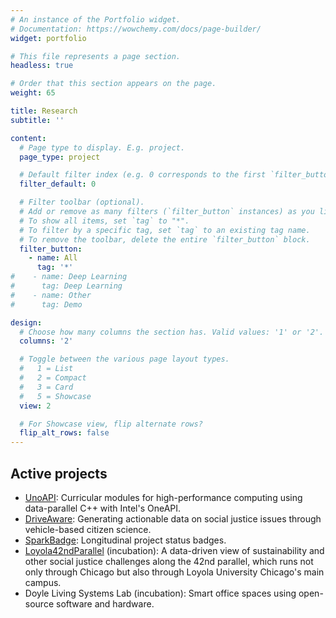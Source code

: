 ```yaml
---
# An instance of the Portfolio widget.
# Documentation: https://wowchemy.com/docs/page-builder/
widget: portfolio

# This file represents a page section.
headless: true

# Order that this section appears on the page.
weight: 65

title: Research
subtitle: ''

content:
  # Page type to display. E.g. project.
  page_type: project

  # Default filter index (e.g. 0 corresponds to the first `filter_button` instance below).
  filter_default: 0

  # Filter toolbar (optional).
  # Add or remove as many filters (`filter_button` instances) as you like.
  # To show all items, set `tag` to "*".
  # To filter by a specific tag, set `tag` to an existing tag name.
  # To remove the toolbar, delete the entire `filter_button` block.
  filter_button:
    - name: All
      tag: '*'
#    - name: Deep Learning
#      tag: Deep Learning
#    - name: Other
#      tag: Demo

design:
  # Choose how many columns the section has. Valid values: '1' or '2'.
  columns: '2'

  # Toggle between the various page layout types.
  #   1 = List
  #   2 = Compact
  #   3 = Card
  #   5 = Showcase
  view: 2

  # For Showcase view, flip alternate rows?
  flip_alt_rows: false
---
```


## Active projects

- [UnoAPI](https://unoapi.cs.luc.edu): Curricular modules for high-performance computing using data-parallel C++ with Intel's OneAPI.
- [DriveAware](https://ecommons.luc.edu/csrs/ay2021-2022/techreport/1): Generating actionable data on social justice issues through vehicle-based citizen science.
- [SparkBadge](https://github.com/klaeufer/sparkbadge): Longitudinal project status badges.
- [Loyola42ndParallel](https://loyola42ndparallel.github.io) (incubation): A data-driven view of sustainability and other social justice challenges along the 42nd parallel, which runs not only through Chicago but also through Loyola University Chicago's main campus.
- Doyle Living Systems Lab (incubation): Smart office spaces using open-source software and hardware.
